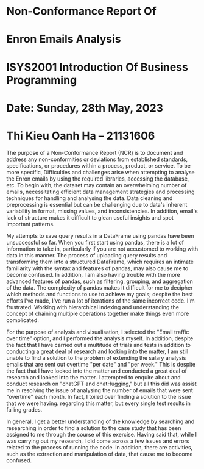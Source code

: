 # Non-Conformance Report Of 
# Enron Emails Analysis
# ISYS2001 Introduction Of Business Programming
# Date: Sunday, 28th May, 2023
# Thi Kieu Oanh Ha – 21131606

The purpose of a Non-Conformance Report (NCR) is to document and address any non-conformities or deviations from established standards, specifications, or procedures within a process, product, or service. To be more specific, Difficulties and challenges arise when attempting to analyse the Enron emails by using the required libraries, accessing the database, etc. To begin with, the dataset may contain an overwhelming number of emails, necessitating efficient data management strategies and processing techniques for handling and analysing the data. Data cleaning and preprocessing is essential but can be challenging due to data's inherent variability in format, missing values, and inconsistencies. In addition, email's lack of structure makes it difficult to glean useful insights and spot important patterns.

My attempts to save query results in a DataFrame using pandas have been unsuccessful so far. When you first start using pandas, there is a lot of information to take in, particularly if you are not accustomed to working with data in this manner. The process of uploading query results and transforming them into a structured DataFrame, which requires an intimate familiarity with the syntax and features of pandas, may also cause me to become confused. In addition, I am also having trouble with the more advanced features of pandas, such as filtering, grouping, and aggregation of the data. The complexity of pandas makes it difficult for me to decipher which methods and functions to use to achieve my goals; despite the best efforts I've made, I've run a lot of iterations of the same incorrect code. I'm frustrated. Working with hierarchical indexing and understanding the concept of chaining multiple operations together make things even more complicated.

For the purpose of analysis and visualisation, I selected the "Email traffic over time" option, and I performed the analysis myself. In addition, despite the fact that I have carried out a multitude of trials and tests in addition to conducting a great deal of research and looking into the matter, I am still unable to find a solution to the problem of extending the salary analysis emails that are sent out overtime "per date" and "per week." This is despite the fact that I have looked into the matter and conducted a great deal of research and looked into the matter. I attempted to enquire about and conduct research on "chatGPT and chatHugging," but all this did was assist me in resolving the issue of analysing the number of emails that were sent "overtime" each month. In fact, I toiled over finding a solution to the issue that we were having. regarding this matter, but every single test results in failing grades. ⁠⁠⁠⁠⁠⁠⁠


In general, I get a better understanding of the knowledge by searching and researching in order to find a solution to the case study that has been assigned to me through the course of this exercise. Having said that, while I was carrying out my research, I did come across a few issues and errors related to the process of running the code. In addition, there are activities, such as the extraction and manipulation of data, that cause me to become confused.
